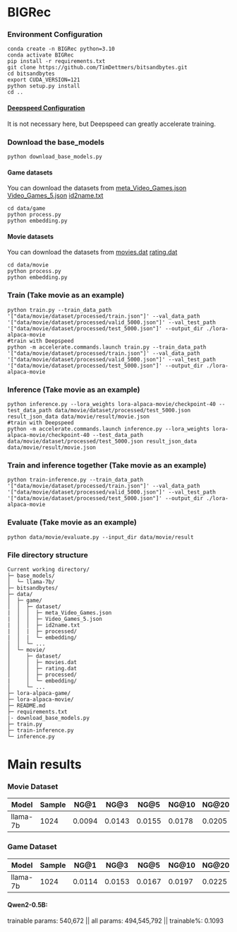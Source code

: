 # BIGRec   
### Environment Configuration
```
conda create -n BIGRec python=3.10
conda activate BIGRec
pip install -r requirements.txt
git clone https://github.com/TimDettmers/bitsandbytes.git
cd bitsandbytes
export CUDA_VERSION=121
python setup.py install
cd ..
```
#### [Deepspeed Configuration](https://github.com/Shengxiang-Lin/Post-Training-of-LLMs/tree/main/Deepspeed_example)  
It is not necessary here, but Deepspeed can greatly accelerate training.
### Download the base_models 
```
python download_base_models.py
```

#### Game datasets   
You can download the datasets from
[meta_Video_Games.json](https://www.kaggle.com/datasets/khaledsayed111/meta-video-games)
[Video_Games_5.json](https://www.kaggle.com/code/idrimadrid/projet-text-mining-amazon-reviews/output)
[id2name.txt](https://github.com/SAI990323/BIGRec/blob/main/data/game/id2name.txt)
```
cd data/game 
python process.py
python embedding.py
```   
#### Movie datasets   
You can download the datasets from
[movies.dat](https://grouplens.org/datasets/movielens/10m/)
[rating.dat](https://grouplens.org/datasets/movielens/10m/)
```
cd data/movie   
python process.py
python embedding.py
```  
### Train (Take movie as an example)
```
python train.py --train_data_path '["data/movie/dataset/processed/train.json"]' --val_data_path '["data/movie/dataset/processed/valid_5000.json"]' --val_test_path '["data/movie/dataset/processed/test_5000.json"]' --output_dir ./lora-alpaca-movie
#train with Deepspeed
python -m accelerate.commands.launch train.py --train_data_path '["data/movie/dataset/processed/train.json"]' --val_data_path '["data/movie/dataset/processed/valid_5000.json"]' --val_test_path '["data/movie/dataset/processed/test_5000.json"]' --output_dir ./lora-alpaca-movie
```

### Inference (Take movie as an example)     
```
python inference.py --lora_weights lora-alpaca-movie/checkpoint-40 --test_data_path data/movie/dataset/processed/test_5000.json result_json_data data/movie/result/movie.json
#train with Deepspeed
python -m accelerate.commands.launch inference.py --lora_weights lora-alpaca-movie/checkpoint-40 --test_data_path data/movie/dataset/processed/test_5000.json result_json_data data/movie/result/movie.json
```
### Train and inference together (Take movie as an example)     
```
python train-inference.py --train_data_path '["data/movie/dataset/processed/train.json"]' --val_data_path '["data/movie/dataset/processed/valid_5000.json"]' --val_test_path '["data/movie/dataset/processed/test_5000.json"]' --output_dir ./lora-alpaca-movie
```
### Evaluate (Take movie as an example)       
```
python data/movie/evaluate.py --input_dir data/movie/result    
```     
### File directory structure    
```
Current working directory/
├─ base_models/  
│  └─ llama-7b/
├─ bitsandbytes/ 
├─ data/
│  ├─ game/
│  │  ├─ dataset/
|  │  │  ├─ meta_Video_Games.json
|  │  │  ├─ Video_Games_5.json
|  │  │  ├─ id2name.txt
|  │  |  ├─ processed/
|  │  |  └─ embedding/ 
│  │  └─ ...
│  └─ movie/
│     ├─ dataset/
│     │  ├─ movies.dat
│     │  ├─ rating.dat
│     │  ├─ processed/
|     │  └─ embedding/  
│     └─ ...
├─ lora-alpaca-game/
├─ lora-alpaca-movie/
├─ README.md
├─ requirements.txt
|- download_base_models.py
├─ train.py
├─ train-inference.py
└─ inference.py
```

# Main results

### Movie Dataset
|Model|Sample|NG@1|NG@3|NG@5|NG@10|NG@20|NG@50|HR@1|HR@3|HR@5|HR@10|HR@20|HR@50|
|----|----|----|----|----|----|----|----|----|----|----|----|----|----|
|llama-7b|1024|0.0094|0.0143|0.0155|0.0178|0.0205|0.0266|0.0094|0.0182|0.0212|0.0288|0.0396|0.0704|

### Game Dataset
|Model|Sample|NG@1|NG@3|NG@5|NG@10|NG@20|NG@50|HR@1|HR@3|HR@5|HR@10|HR@20|HR@50|
|----|----|----|----|----|----|----|----|----|----|----|----|----|----|
|llama-7b|1024|0.0114|0.0153|0.0167|0.0197|0.0225|0.0267|0.0114|0.0186|0.0218|0.0313|0.0423|0.0640|



#### Qwen2-0.5B:
trainable params: 540,672 || all params: 494,545,792 || trainable%: 0.1093